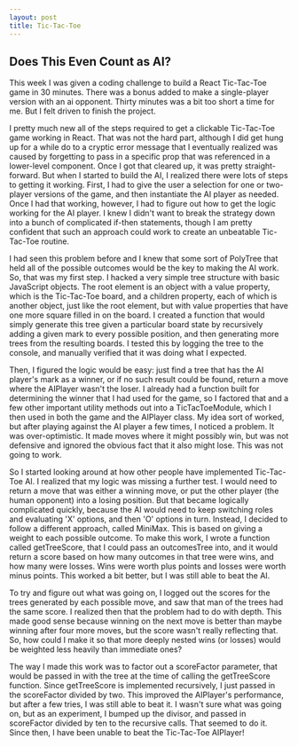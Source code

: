 ```yaml
---
layout: post
title: Tic-Tac-Toe
---
```


## Does This Even Count as AI?

This week I was given a coding challenge to build a React Tic-Tac-Toe game
in 30 minutes. There was a bonus added to make a single-player version with
an ai opponent. Thirty minutes was a bit too short a time for me. But I
felt driven to finish the project.

I pretty much new all of the steps required to get a clickable Tic-Tac-Toe
game working in React. That was not the hard part, although I did get hung
up for a while do to a cryptic error message that I eventually realized was
caused by forgetting to pass in a specific prop that was referenced in
a lower-level component. Once I got that cleared up, it was pretty straight-forward.
But when I started to build the AI, I realized there were lots of steps to
getting it working. First, I had to give the user a selection for one or
two-player versions of the game, and then instantiate the AI player as needed.
Once I had that working, however, I had to figure out how to get the logic
working for the AI player. I knew I didn't want to break the strategy down
into a bunch of complicated if-then statements, though I am pretty confident
that such an approach could work to create an unbeatable Tic-Tac-Toe routine.

I had seen this problem before and I knew that some sort of PolyTree that
held all of the possible outcomes would be the key to making the AI work.
So, that was my first step. I hacked a very simple tree structure with basic
JavaScript objects. The root element is an object with a value property,
which is the Tic-Tac-Toe board, and a children property, each of which is
another object, just like the root element, but with value properties
that have one more square filled in on the board. I created a function
that would simply generate this tree given a particular board state by
recursively adding a given mark to every possible position, and then generating
more trees from the resulting boards. I tested this by logging the tree
to the console, and manually verified that it was doing what I expected.

Then, I figured the logic would be easy: just find a tree that has the
AI player's mark as a winner, or if no such result could be found, return
a move where the AIPlayer wasn't the loser. I already had a function built for determining
the winner that I had used for the game, so I factored that and a few other
important utility methods out into a TicTacToeModule, which I then used
in both the game and the AIPlayer class. My idea sort of worked, but after
playing against the AI player a few times, I noticed a problem. It was
over-optimistic. It made moves where it might possibly win, but was not
defensive and ignored the obvious fact that it also might lose. This was
not going to work.

So I started looking around at how other people have implemented Tic-Tac-Toe
AI. I realized that my logic was missing a further test. I would need to
return a move that was either a winning move, or put the other player (the
human opponent) into a losing position. But that became logically complicated
quickly, because the AI would need to keep switching roles and evaluating
'X' options, and then 'O' options in turn. Instead, I decided to follow
a different approach, called MiniMax. This is based on giving a weight
to each possible outcome. To make this work, I wrote a function called
getTreeScore, that I could pass an outcomesTree into, and it would return a
score based on how many outcomes in that tree were wins, and how many were
losses. Wins were worth plus points and losses were worth minus points.
This worked a bit better, but I was still able to beat the AI.

To try and figure out what was going on, I logged out the scores for the trees
generated by each possible move, and saw that man of the trees had the same
score. I realized then that the problem had to do with depth. This made good
sense because winning on the next move is better than maybe winning after
four more moves, but the score wasn't really reflecting that. So, how could
I make it so that more deeply nested wins (or losses) would be weighted less
heavily than immediate ones?

The way I made this work was to factor out
a scoreFactor parameter, that would be passed in with the tree at the time
of calling the getTreeScore function. Since getTreeScore is implemented
recursively, I just passed in the scoreFactor divided by two. This improved
the AIPlayer's performance, but after a few tries, I was still able to beat
it. I wasn't sure what was going on, but as an experiment, I bumped up the
divisor, and passed in scoreFactor divided by ten to the recursive calls.
That seemed to do it. Since then, I have been unable to beat the Tic-Tac-Toe
AIPlayer!
